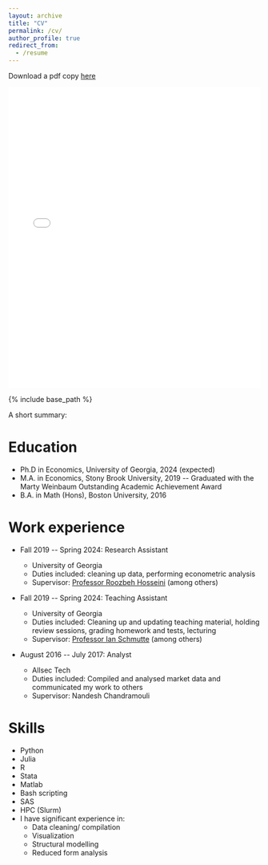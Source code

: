 ```yaml
---
layout: archive
title: "CV"
permalink: /cv/
author_profile: true
redirect_from:
  - /resume
---
```

Download a pdf copy [here](/files/cv/cv_iyer.pdf)


<iframe src="/files/cv/cv_iyer.pdf" width="100%" height="600" frameborder="no" border="0" marginwidth="0" marginheight="0"></iframe>


<!--
redirect_from:
  - /files/cv/cv_iyer.pdf
  -->
{% include base_path %}


A short summary:

Education
======
* Ph.D in Economics, University of Georgia, 2024 (expected)
* M.A. in Economics, Stony Brook University, 2019 -- Graduated with the Marty Weinbaum Outstanding Academic Achievement Award
* B.A. in Math (Hons), Boston University, 2016

Work experience
======
* Fall 2019 -- Spring 2024: Research Assistant
  * University of Georgia
  * Duties included: cleaning up data, performing econometric analysis
  * Supervisor: [Professor Roozbeh Hosseini](https://www.roozbeh-hosseini.com/) (among others)

* Fall 2019 -- Spring 2024: Teaching Assistant
  * University of Georgia
  * Duties included: Cleaning up and updating teaching material, holding review sessions, grading homework and tests, lecturing
  * Supervisor: [Professor Ian Schmutte](https://ianschmutte.org/) (among others)

* August 2016 -- July 2017: Analyst
  * Allsec Tech
  * Duties included: Compiled and analysed market data  and communicated my work to others
  * Supervisor: Nandesh Chandramouli

Skills
======
* Python
* Julia
* R
* Stata
* Matlab
* Bash scripting
* SAS
* HPC (Slurm)
* I have significant experience in:
  * Data cleaning/ compilation
  * Visualization
  * Structural modelling
  * Reduced form analysis


<!--
Publications
======
  <ul>{% for post in site.publications %}
    {% include archive-single-cv.html %}
  {% endfor %}</ul>

Talks
======
  <ul>{% for post in site.talks %}
    {% include archive-single-talk-cv.html %}
  {% endfor %}</ul>

Teaching
======
  <ul>{% for post in site.teaching %}
    {% include archive-single-cv.html %}
  {% endfor %}</ul>

Service and leadership
======
* Currently signed in to 43 different slack teams
-->
